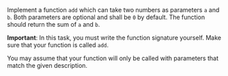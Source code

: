 Implement a function `add` which can take two numbers as parameters `a` and `b`. Both parameters are optional and shall be `0` by default. The function should return the sum of  `a` and `b`.

**Important**: In this task, you must write the function signature yourself. Make sure that your function is called `add`.

You may assume that your function will only be called with parameters that match the given description.
